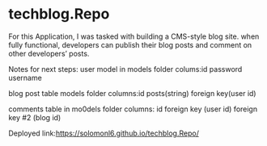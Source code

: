 # techblog.Repo

For this Application, I was tasked with building a CMS-style blog site. when fully functional, developers can publish their blog posts and comment on other developers’ posts.  

Notes for next steps:
user model in models folder
colums:id
password
username

blog post table models folder
columns:id
posts(string)
foreign key(user id)

comments table in mo0dels folder
columns:
id
foreign key (user id)
foreign key #2 (blog id)

Deployed link:https://solomonl6.github.io/techblog.Repo/
